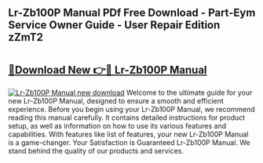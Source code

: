 ## Lr-Zb100P Manual PDf Free Download - Part-Eym Service Owner Guide - User Repair Edition zZmT2

# <h2><a href="http://cf2759.oget.top/?id=Lr-Zb100P+Manual">🔗Download New 👉🔴 Lr-Zb100P Manual</a></h2>

[![Lr-Zb100P Manual new download](https://i.imgur.com/5g1atiW.png)](http://cf2759.oget.top/?id=Lr-Zb100P+Manual)
Welcome to the ultimate guide for your new Lr-Zb100P Manual, designed to ensure a smooth and efficient experience. Before you begin using your Lr-Zb100P Manual, we recommend reading this manual carefully. It contains detailed instructions for product setup, as well as information on how to use its various features and capabilities. With features like list of features, your new Lr-Zb100P Manual is a game-changer. Your Satisfaction is Guaranteed Lr-Zb100P Manual. We stand behind the quality of our products and services.
